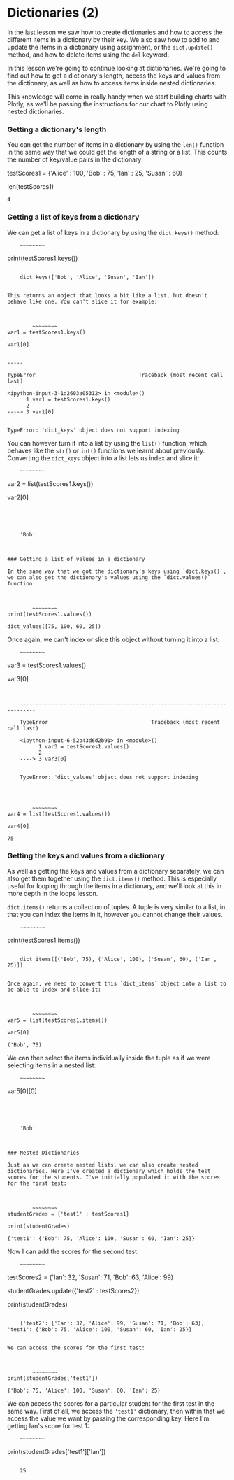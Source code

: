 
# Dictionaries (2)

In the last lesson we saw how to create dictionaries and how to access the different items in a dictionary by their key.  We also saw how to add to and update the items in a dictionary using assignment, or the `dict.update()` method, and how to delete items using the `del` keyword.

In this lesson we're going to continue looking at dictionaries. We're going to find out how to get a dictionary's length, access the keys and values from the dictionary, as well as how to access items inside nested dictionaries. 

This knowledge will come in really handy when we start building charts with Plotly, as we'll be passing the instructions for our chart to Plotly using nested dictionaries.

### Getting a dictionary's length

You can get the number of items in a dictionary by using the `len()` function in the same way that we could get the length of a string or a list. This counts the number of key/value pairs in the dictionary:



testScores1 = {'Alice' : 100, 'Bob' : 75, 'Ian' : 25, 'Susan' : 60}

len(testScores1)





    4



### Getting a list of keys from a dictionary

We can get a list of keys in a dictionary by using the `dict.keys()` method:



		~~~~~~~~
print(testScores1.keys())
~~~~~~~~

    dict_keys(['Bob', 'Alice', 'Susan', 'Ian'])
    

This returns an object that looks a bit like a list, but doesn't behave like one. You can't slice it for example:



		~~~~~~~~
var1 = testScores1.keys()

var1[0]
~~~~~~~~


    ---------------------------------------------------------------------------

    TypeError                                 Traceback (most recent call last)

    <ipython-input-3-1d2603a05312> in <module>()
          1 var1 = testScores1.keys()
          2 
    ----> 3 var1[0]
    

    TypeError: 'dict_keys' object does not support indexing


You can however turn it into a list by using the `list()` function, which behaves like the `str()` or `int()` functions we learnt about previously. Converting the `dict_keys` object into a list lets us index and slice it:



		~~~~~~~~
var2 = list(testScores1.keys())

var2[0]
~~~~~~~~




    'Bob'



### Getting a list of values in a dictionary

In the same way that we got the dictionary's keys using `dict.keys()`, we can also get the dictionary's values using the `dict.values()` function:



		~~~~~~~~
print(testScores1.values())
~~~~~~~~

    dict_values([75, 100, 60, 25])
    

Once again, we can't index or slice this object without turning it into a list:



		~~~~~~~~
var3 = testScores1.values()

var3[0]
~~~~~~~~


    ---------------------------------------------------------------------------

    TypeError                                 Traceback (most recent call last)

    <ipython-input-6-52b43d6d2b91> in <module>()
          1 var3 = testScores1.values()
          2 
    ----> 3 var3[0]
    

    TypeError: 'dict_values' object does not support indexing




		~~~~~~~~
var4 = list(testScores1.values())

var4[0]
~~~~~~~~




    75



### Getting the keys and values from a dictionary

As well as getting the keys and values from a dictionary separately, we can also get them together using the `dict.items()` method. This is especially useful for looping through the items in a dictionary, and we'll look at this in more depth in the loops lesson.

`dict.items()` returns a collection of tuples. A tuple is very similar to a list, in that you can index the items in it, however you cannot change their values. 



		~~~~~~~~
print(testScores1.items())
~~~~~~~~

    dict_items([('Bob', 75), ('Alice', 100), ('Susan', 60), ('Ian', 25)])
    

Once again, we need to convert this `dict_items` object into a list to be able to index and slice it:



		~~~~~~~~
var5 = list(testScores1.items())

var5[0]
~~~~~~~~




    ('Bob', 75)



We can then select the items individually inside the tuple as if we were selecting items in a nested list:



		~~~~~~~~
var5[0][0]
~~~~~~~~




    'Bob'



### Nested Dictionaries

Just as we can create nested lists, we can also create nested dictionaries. Here I've created a dictionary which holds the test scores for the students. I've initially populated it with the scores for the first test:



		~~~~~~~~
studentGrades = {'test1' : testScores1}

print(studentGrades)
~~~~~~~~

    {'test1': {'Bob': 75, 'Alice': 100, 'Susan': 60, 'Ian': 25}}
    

Now I can add the scores for the second test:



		~~~~~~~~
testScores2 = {'Ian': 32, 'Susan': 71, 'Bob': 63, 'Alice': 99}

studentGrades.update({'test2' : testScores2})

print(studentGrades)
~~~~~~~~

    {'test2': {'Ian': 32, 'Alice': 99, 'Susan': 71, 'Bob': 63}, 'test1': {'Bob': 75, 'Alice': 100, 'Susan': 60, 'Ian': 25}}
    

We can access the scores for the first test:



		~~~~~~~~
print(studentGrades['test1'])
~~~~~~~~

    {'Bob': 75, 'Alice': 100, 'Susan': 60, 'Ian': 25}
    

We can access the scores for a particular student for the first test in the same way. First of all, we access the `'test1'` dictionary, then within that we access the value we want by passing the corresponding key. Here I'm getting Ian's score for test 1:



		~~~~~~~~
print(studentGrades['test1']['Ian'])
~~~~~~~~

    25
    
